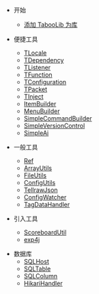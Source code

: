 * 开始
  + [添加 TabooLib 为库](start.md)

* 便捷工具
  + [TLocale](tlocale.md)
  + [TDependency](dependency.md)
  + [TListener](TListener.md)
  + [TFunction](TFunction.md)
  + [TConfiguration](TConfiguration.md)
  + [TPacket](TPacket.md)
  + [TInject](TInject.md)
  + [ItemBuilder](ItemBuilder.md)
  + [MenuBuilder](MenuBuilder.md)
  + [SimpleCommandBuilder](SimpleCommandBuilder.md)
  + [SimpleVersionControl](SimpleVersionControl.md)
  + [SimpleAi](SimpleAi.md)
  
* 一般工具
  + [Ref](ref.md)
  + [ArrayUtils](arrayutils.md)
  + [FileUtils](FileUtils.md)
  + [ConfigUtils](ConfigUtils.md)
  + [TellrawJson](tellrawjson.md)
  + [ConfigWatcher](ConfigWatcher.md)
  + [TagDataHandler](TagDataHandler.md)

* 引入工具
  + [ScoreboardUtil](ScoreboardUtil.md)
  + [exp4j](exp4j.md)
  
+ 数据库
  + [SQLHost](SQLHost.md)
  + [SQLTable](SQLTable.md)
  + [SQLColumn](SQLColumn.md)
  + [HikariHandler](HikariHandler.md)
